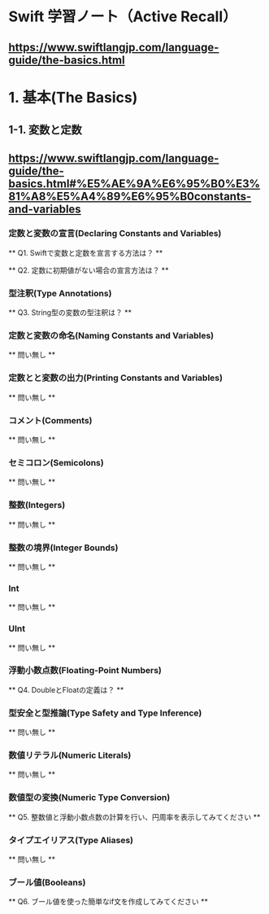 
# Swift 学習ノート（Active Recall）
<https://www.swiftlangjp.com/language-guide/the-basics.html>
--- 

# 1. 基本(The Basics)

## 1-1. 変数と定数
<https://www.swiftlangjp.com/language-guide/the-basics.html#%E5%AE%9A%E6%95%B0%E3%81%A8%E5%A4%89%E6%95%B0constants-and-variables>
--- 

### 定数と変数の宣言(Declaring Constants and Variables)

** Q1. Swiftで変数と定数を宣言する方法は？ **


** Q2. 定数に初期値がない場合の宣言方法は？ **


### 型注釈(Type Annotations)

** Q3. String型の変数の型注釈は？ **


### 定数と変数の命名(Naming Constants and Variables)

** 問い無し **


### 定数とと変数の出力(Printing Constants and Variables)

** 問い無し **


### コメント(Comments)

** 問い無し **


### セミコロン(Semicolons)

** 問い無し **


### 整数(Integers)

** 問い無し **


### 整数の境界(Integer Bounds)

** 問い無し **


### Int

** 問い無し **


### UInt

** 問い無し **


### 浮動小数点数(Floating-Point Numbers)

** Q4. DoubleとFloatの定義は？ **


### 型安全と型推論(Type Safety and Type Inference)

** 問い無し **


### 数値リテラル(Numeric Literals)

** 問い無し **


### 数値型の変換(Numeric Type Conversion)

** Q5. 整数値と浮動小数点数の計算を行い、円周率を表示してみてください **


### タイプエイリアス(Type Aliases)

** 問い無し **


### ブール値(Booleans)

** Q6. ブール値を使った簡単なif文を作成してみてください **

